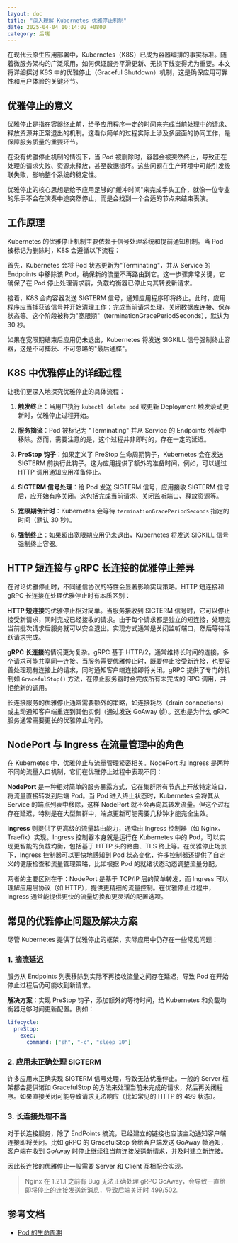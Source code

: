 ```yaml
---
layout: doc
title: "深入理解 Kubernetes 优雅停止机制"
date: 2025-04-04 10:14:02 +0800
category: 后端
---
```


在现代云原生应用部署中，Kubernetes（K8S）已成为容器编排的事实标准。随着微服务架构的广泛采用，如何保证服务平滑更新、无损下线变得尤为重要。本文将详细探讨 K8S 中的优雅停止（Graceful Shutdown）机制，这是确保应用可靠性和用户体验的关键环节。

## 优雅停止的意义

优雅停止是指在容器终止前，给予应用程序一定的时间来完成当前处理中的请求、释放资源并正常退出的机制。这看似简单的过程实际上涉及多层面的协同工作，是保障服务质量的重要环节。

在没有优雅停止机制的情况下，当 Pod 被删除时，容器会被突然终止，导致正在处理的请求失败、资源未释放，甚至数据损坏。这些问题在生产环境中可能引发级联失败，影响整个系统的稳定性。

优雅停止的核心思想是给予应用足够的"缓冲时间"来完成手头工作，就像一位专业的乐手不会在演奏中途突然停止，而是会找到一个合适的节点来结束表演。

## 工作原理

Kubernetes 的优雅停止机制主要依赖于信号处理系统和提前通知机制。当 Pod 被标记为删除时，K8S 会遵循以下流程：

首先，Kubernetes 会将 Pod 状态更新为"Terminating"，并从 Service 的 Endpoints 中移除该 Pod，确保新的流量不再路由到它。这一步骤非常关键，它确保了在 Pod 停止处理请求前，负载均衡器已停止向其转发新请求。

接着，K8S 会向容器发送 SIGTERM 信号，通知应用程序即将终止。此时，应用程序应当捕获该信号并开始清理工作：完成当前请求处理、关闭数据库连接、保存状态等。这个阶段被称为"宽限期"（terminationGracePeriodSeconds），默认为 30 秒。

如果在宽限期结束后应用仍未退出，Kubernetes 将发送 SIGKILL 信号强制终止容器，这是不可捕获、不可忽略的"最后通牒"。

## K8S 中优雅停止的详细过程

让我们更深入地探究优雅停止的具体流程：

1. **触发终止**：当用户执行 `kubectl delete pod` 或更新 Deployment 触发滚动更新时，优雅停止过程开始。

2. **服务摘流**：Pod 被标记为 "Terminating" 并从 Service 的 Endpoints 列表中移除。然而，需要注意的是，这个过程并非即时的，存在一定的延迟。

3. **PreStop 钩子**：如果定义了 PreStop 生命周期钩子，Kubernetes 会在发送 SIGTERM 前执行此钩子。这为应用提供了额外的准备时间，例如，可以通过 HTTP 调用通知应用准备停止。

4. **SIGTERM 信号处理**：给 Pod 发送 SIGTERM 信号，应用接收 SIGTERM 信号后，应开始有序关闭。这包括完成当前请求、关闭监听端口、释放资源等。

5. **宽限期倒计时**：Kubernetes 会等待 `terminationGracePeriodSeconds` 指定的时间（默认 30 秒）。

6. **强制终止**：如果超出宽限期应用仍未退出，Kubernetes 将发送 SIGKILL 信号强制终止容器。

## HTTP 短连接与 gRPC 长连接的优雅停止差异

在讨论优雅停止时，不同通信协议的特性会显著影响实现策略。HTTP 短连接和 gRPC 长连接在处理优雅停止时有本质区别：

**HTTP 短连接**的优雅停止相对简单。当服务接收到 SIGTERM 信号时，它可以停止接受新请求，同时完成已经接收的请求。由于每个请求都是独立的短连接，处理完当前批次请求后服务就可以安全退出。实现方式通常是关闭监听端口，然后等待活跃请求完成。

**gRPC 长连接**的情况更为复杂。gRPC 基于 HTTP/2，通常维持长时间的连接，多个请求可能共享同一连接。当服务需要优雅停止时，既要停止接受新连接，也要妥善处理现有连接上的请求，同时通知客户端连接即将关闭。gRPC 提供了专门的机制如 `GracefulStop()` 方法，在停止服务器时会完成所有未完成的 RPC 调用，并拒绝新的调用。

长连接服务的优雅停止通常需要额外的策略，如连接耗尽（drain connections）或主动通知客户端重连到其他实例（通过发送 GoAway 帧）。这也是为什么 gRPC 服务通常需要更长的优雅停止时间。

## NodePort 与 Ingress 在流量管理中的角色

在 Kubernetes 中，优雅停止与流量管理紧密相关。NodePort 和 Ingress 是两种不同的流量入口机制，它们在优雅停止过程中表现不同：

**NodePort** 是一种相对简单的服务暴露方式，它在集群所有节点上开放特定端口，将流量直接转发到后端 Pod。当 Pod 进入终止状态时，Kubernetes 会将其从 Service 的端点列表中移除，这样 NodePort 就不会再向其转发流量。但这个过程存在延迟，特别是在大型集群中，端点更新可能需要几秒钟才能完全生效。

**Ingress** 则提供了更高级的流量路由能力，通常由 Ingress 控制器（如 Nginx、Traefik）实现。Ingress 控制器本身就是运行在 Kubernetes 中的 Pod，可以实现更智能的负载均衡，包括基于 HTTP 头的路由、TLS 终止等。在优雅停止场景下，Ingress 控制器可以更快地感知到 Pod 状态变化，许多控制器还提供了自定义的健康检查和流量管理策略，比如根据 Pod 的就绪状态动态调整流量分配。

两者的主要区别在于：NodePort 是基于 TCP/IP 层的简单转发，而 Ingress 可以理解应用层协议（如 HTTP），提供更精细的流量控制。在优雅停止过程中，Ingress 通常能提供更快的流量切换和更灵活的配置选项。

## 常见的优雅停止问题及解决方案

尽管 Kubernetes 提供了优雅停止的框架，实际应用中仍存在一些常见问题：

### 1. 摘流延迟

服务从 Endpoints 列表移除到实际不再接收流量之间存在延迟，导致 Pod 在开始停止过程后仍可能收到新请求。

**解决方案**：实现 PreStop 钩子，添加额外的等待时间，给 Kubernetes 和负载均衡器足够时间更新配置。例如：

```yaml
lifecycle:
  preStop:
    exec:
      command: ["sh", "-c", "sleep 10"]
```

### 2. 应用未正确处理 SIGTERM

许多应用未正确实现 SIGTERM 信号处理，导致无法优雅停止。一般的 Server 框架都会提供诸如 GracefulStop 的方法来处理当前未完成的请求，然后再关闭程序。如果直接关闭可能导致请求无法响应（比如常见的 HTTP 的 499 状态）。

### 3. 长连接处理不当

对于长连接服务，除了 EndPoints 摘流，已经建立的链接也应该主动通知客户端连接即将关闭。比如 gRPC 的 GracefulStop 会给客户端发送 GoAway 帧通知，客户端在收到 GoAway 时停止继续往当前连接发送新情求，并及时建立新连接。

因此长连接的优雅停止一般需要 Server 和 Client 互相配合实现。

> Nginx 在 1.21.1 之前有 Bug 无法正确处理 gRPC GoAway，会导致一直给即将停止的连接发送新消息，导致后端关闭时 499/502.

## 参考文档

- [Pod 的生命周期](https://kubernetes.io/zh-cn/docs/concepts/workloads/pods/pod-lifecycle/#pod-termination)
